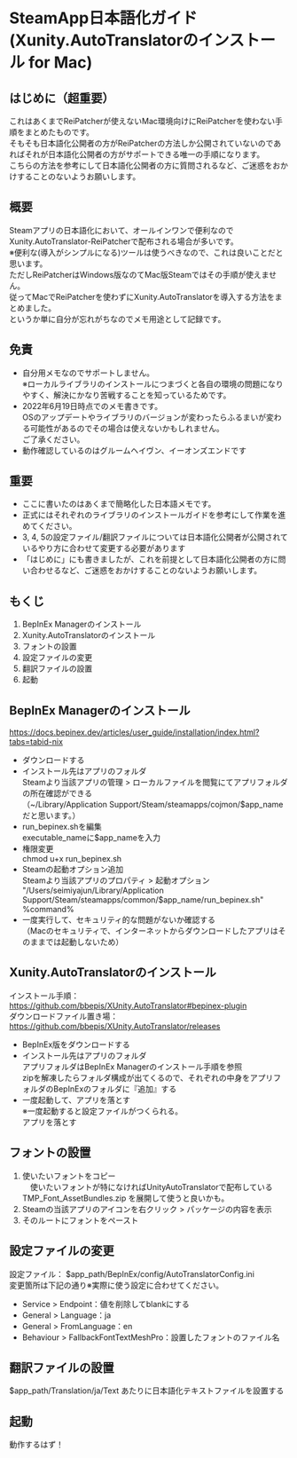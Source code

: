 # SteamApp日本語化ガイド(Xunity.AutoTranslatorのインストール for Mac)

## はじめに（超重要）
これはあくまでReiPatcherが使えないMac環境向けにReiPatcherを使わない手順をまとめたものです。  
そもそも日本語化公開者の方がReiPatcherの方法しか公開されていないのであればそれが日本語化公開者の方がサポートできる唯一の手順になります。  
こちらの方法を参考にして日本語化公開者の方に質問されるなど、ご迷惑をおかけすることのないようお願いします。

## 概要
Steamアプリの日本語化において、オールインワンで便利なのでXunity.AutoTranslator-ReiPatcherで配布される場合が多いです。  
※便利な(導入がシンプルになる)ツールは使うべきなので、これは良いことだと思います。  
ただしReiPatcherはWindows版なのてMac版Steamではその手順が使えません。  
従ってMacでReiPatcherを使わずにXunity.AutoTranslatorを導入する方法をまとめました。  
というか単に自分が忘れがちなのでメモ用途として記録です。

## 免責
- 自分用メモなのでサポートしません。  
※ローカルライブラリのインストールにつまづくと各自の環境の問題になりやすく、解決にかなり苦戦することを知っているためです。
- 2022年6月19日時点でのメモ書きです。  
OSのアップデートやライブラリのバージョンが変わったらふるまいが変わる可能性があるのでその場合は使えないかもしれません。  
ご了承ください。
- 動作確認しているのはグルームヘイヴン、イーオンズエンドです

## 重要
- ここに書いたのはあくまで簡略化した日本語メモです。
- 正式にはそれぞれのライブラリのインストールガイドを参考にして作業を進めてください。
- 3, 4, 5の設定ファイル/翻訳ファイルについては日本語化公開者が公開されているやり方に合わせて変更する必要があります
- 「はじめに」にも書きましたが、これを前提として日本語化公開者の方に問い合わせるなど、ご迷惑をおかけすることのないようお願いします。

## もくじ
1. BepInEx Managerのインストール
2. Xunity.AutoTranslatorのインストール
3. フォントの設置
4. 設定ファイルの変更
5. 翻訳ファイルの設置
6. 起動

## BepInEx Managerのインストール
https://docs.bepinex.dev/articles/user_guide/installation/index.html?tabs=tabid-nix
- ダウンロードする
- インストール先はアプリのフォルダ  
Steamより当該アプリの管理 > ローカルファイルを閲覧にてアプリフォルダの所在確認ができる  
（~/Library/Application Support/Steam/steamapps/cojmon/$app_name だと思います。）
- run_bepinex.shを編集  
executable_nameに$app_nameを入力
- 権限変更  
chmod u+x run_bepinex.sh
- Steamの起動オプション追加  
Steamより当該アプリのプロパティ > 起動オプション  
"/Users/seimiyajun/Library/Application Support/Steam/steamapps/common/$app_name/run_bepinex.sh" %command%
- 一度実行して、セキュリティ的な問題がないか確認する  
（Macのセキュリティで、インターネットからダウンロードしたアプリはそのままでは起動しないため）

## Xunity.AutoTranslatorのインストール
インストール手順： https://github.com/bbepis/XUnity.AutoTranslator#bepinex-plugin  
ダウンロードファイル置き場： https://github.com/bbepis/XUnity.AutoTranslator/releases  
- BepInEx版をダウンロードする
- インストール先はアプリのフォルダ  
アプリフォルダはBepInEx Managerのインストール手順を参照  
zipを解凍したらフォルダ構成が出てくるので、それぞれの中身をアプリフォルダのBepInExのフォルダに『追加』する
- 一度起動して、アプリを落とす  
※一度起動すると設定ファイルがつくられる。  
アプリを落とす

## フォントの設置
1. 使いたいフォントをコピー  
　使いたいフォントが特になければUnityAutoTranslatorで配布している TMP_Font_AssetBundles.zip を展開して使うと良いかも。
2. Steamの当該アプリのアイコンを右クリック > パッケージの内容を表示
3. そのルートにフォントをペースト

## 設定ファイルの変更
設定ファイル： $app_path/BepInEx/config/AutoTranslatorConfig.ini  
変更箇所は下記の通り※実際に使う設定に合わせてください。
- Service > Endpoint：値を削除してblankにする
- General > Language：ja
- General > FromLanguage：en
- Behaviour > FallbackFontTextMeshPro：設置したフォントのファイル名　

## 翻訳ファイルの設置
$app_path/Translation/ja/Text あたりに日本語化テキストファイルを設置する

## 起動
動作するはず！
